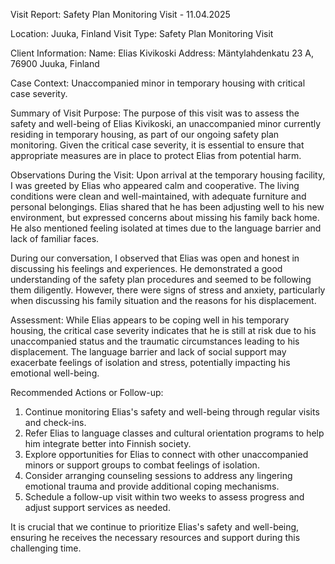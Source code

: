  Visit Report: Safety Plan Monitoring Visit - 11.04.2025

Location: Juuka, Finland
Visit Type: Safety Plan Monitoring Visit

Client Information:
Name: Elias Kivikoski
Address: Mäntylahdenkatu 23 A, 76900 Juuka, Finland

Case Context: Unaccompanied minor in temporary housing with critical case severity.

Summary of Visit Purpose:
The purpose of this visit was to assess the safety and well-being of Elias Kivikoski, an unaccompanied minor currently residing in temporary housing, as part of our ongoing safety plan monitoring. Given the critical case severity, it is essential to ensure that appropriate measures are in place to protect Elias from potential harm.

Observations During the Visit:
Upon arrival at the temporary housing facility, I was greeted by Elias who appeared calm and cooperative. The living conditions were clean and well-maintained, with adequate furniture and personal belongings. Elias shared that he has been adjusting well to his new environment, but expressed concerns about missing his family back home. He also mentioned feeling isolated at times due to the language barrier and lack of familiar faces.

During our conversation, I observed that Elias was open and honest in discussing his feelings and experiences. He demonstrated a good understanding of the safety plan procedures and seemed to be following them diligently. However, there were signs of stress and anxiety, particularly when discussing his family situation and the reasons for his displacement.

Assessment:
While Elias appears to be coping well in his temporary housing, the critical case severity indicates that he is still at risk due to his unaccompanied status and the traumatic circumstances leading to his displacement. The language barrier and lack of social support may exacerbate feelings of isolation and stress, potentially impacting his emotional well-being.

Recommended Actions or Follow-up:
1. Continue monitoring Elias's safety and well-being through regular visits and check-ins.
2. Refer Elias to language classes and cultural orientation programs to help him integrate better into Finnish society.
3. Explore opportunities for Elias to connect with other unaccompanied minors or support groups to combat feelings of isolation.
4. Consider arranging counseling sessions to address any lingering emotional trauma and provide additional coping mechanisms.
5. Schedule a follow-up visit within two weeks to assess progress and adjust support services as needed.

It is crucial that we continue to prioritize Elias's safety and well-being, ensuring he receives the necessary resources and support during this challenging time.